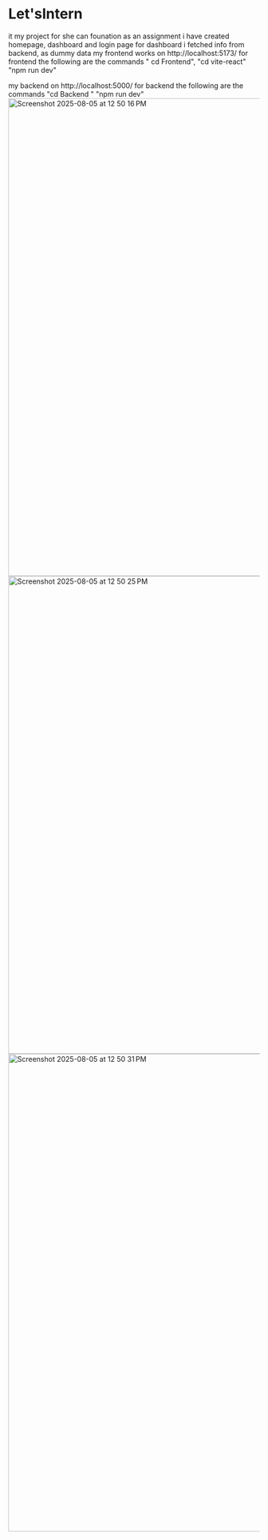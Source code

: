 # Let'sIntern
it my project for she can founation as an assignment
i have created homepage, dashboard and login page
for dashboard i fetched info from backend, as dummy data
my frontend works on http://localhost:5173/
for frontend the following are the commands
" cd Frontend", 
"cd vite-react"
"npm run dev"

my backend on http://localhost:5000/
for backend the following are the commands
"cd Backend "
"npm run dev" 
<img width="1470" height="956" alt="Screenshot 2025-08-05 at 12 50 16 PM" src="https://github.com/user-attachments/assets/21a28487-62d2-42da-b282-4b176c355d3d" />
<img width="1470" height="956" alt="Screenshot 2025-08-05 at 12 50 25 PM" src="https://github.com/user-attachments/assets/7fec9d48-ce57-4a2e-a964-2bbf5aae17e5" />
<img width="1470" height="956" alt="Screenshot 2025-08-05 at 12 50 31 PM" src="https://github.com/user-attachments/assets/fdfd4285-3812-454a-98c7-130fdad48b9b" />

